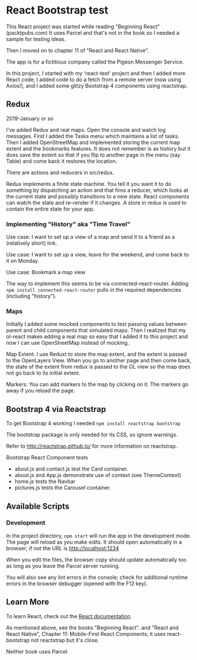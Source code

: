 # React Bootstrap test
This React project was started while reading "Beginning React" (packtpubs.com)
It uses Parcel and that's not in the book so I needed a sample for testing ideas.

Then I moved on to chapter 11 of "React and React Native".

The app is for a fictitious company called the Pigeon Messenger Service.

In this project, I started with my 'react-test' project and then
I added more React code,
I added code to do a fetch from a remote server (now using Axios!),
and I added some glitzy Bootstrap 4 components using reactstrap.

## Redux

2019-January or so

I've added Redux and real maps. Open the console and watch log messages.
First I added the Tasks menu which maintains a list of tasks. Then I added
OpenStreetMap and implemented storing the current map extent and the bookmarks features.
It does not remember is as history but it does save the extent
so that if you flip to another page in the menu (say Table) and come back it restores the location.

There are actions and reducers in src/redux.

Redux implements a finite state machine. You tell it you want it to do something by dispatching an action
and that fires a reducer, which looks at the current state and possibly transitions to a new state. React components can watch the state and re-render if it changes. A store in redux is used to contain the entire state for your app.

### Implementing "History" aka "Time Travel"

Use case: I want to set up a view of a map and send it to a friend as a (relatively short) link.

Use case: I want to set up a view, leave for the weekend, and come back to it on Monday.

Use case: Bookmark a map view

The way to implement this seems to be via connected-react-router.
Adding ````npm install connected-react-router```` pulls in the required dependencies (including "history").


### Maps

Initially I added some mocked components to test passing values between parent and child components that simulated maps. Then I realized that my ol-react makes adding a real map so easy that I added it to this project and now I can use OpenStreetMap instead of mocking.

Map Extent: I use Reduxt to store the map extent, and the extent is passed to the OpenLayers View. When you go to another page and then come back, the state of the extent from redux is passed to the OL view so the map does not go back to its initial extent.

Markers: You can add markers to the map by clicking on it. The markers go away if you reload the page.

## Bootstrap 4 via Reactstrap

To get Bootstrap 4 working I needed
````npm install reactstrap bootstrap````

The bootstrap package is only needed for its CSS, so ignore warnings.

Refer to http://reactstrap.github.io/ for more information on reactstrap.

Bootstrap React Component tests
* about.js and contact.js test the Card container.
* about.js and App.js demonstrate use of context (see ThemeContext)
* home.js tests the Navbar
* pictures.js tests the Carousel container.

## Available Scripts

### Development
In the project directory, `npm start`
will run the app in the development mode.
The page will reload as you make edits.
It should open automatically in a browser; if not the URL is [http://localhost:1234](http://localhost:1234)

When you edit the files, the browser copy should update automatically too as long as you leave the Parcel server running.

You will also see any lint errors in the console; check for additional runtime errors in the browser debugger (opened with the F12 key).

## Learn More
To learn React, check out the [React documentation](https://reactjs.org/).

As mentioned above, see the books "Beginning React".
and "React and React Native", Chapter 11: Mobile-First React Components; it uses react-bootstrap not reactstrap but it's close.

Neither book uses Parcel.
